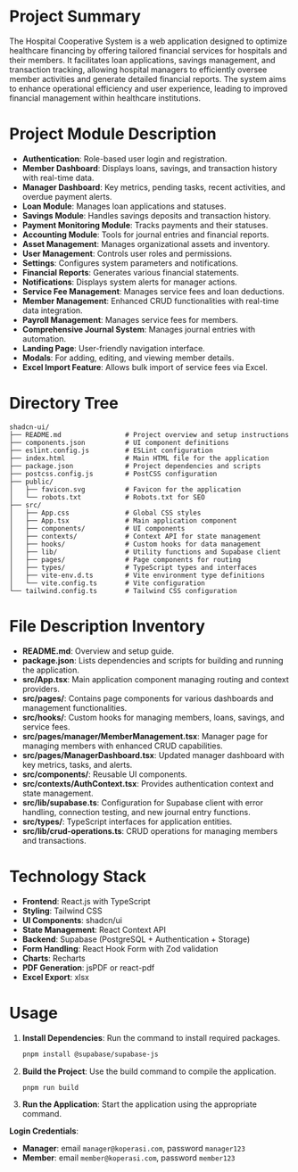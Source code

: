 # Project Summary
The Hospital Cooperative System is a web application designed to optimize healthcare financing by offering tailored financial services for hospitals and their members. It facilitates loan applications, savings management, and transaction tracking, allowing hospital managers to efficiently oversee member activities and generate detailed financial reports. The system aims to enhance operational efficiency and user experience, leading to improved financial management within healthcare institutions.

# Project Module Description
- **Authentication**: Role-based user login and registration.
- **Member Dashboard**: Displays loans, savings, and transaction history with real-time data.
- **Manager Dashboard**: Key metrics, pending tasks, recent activities, and overdue payment alerts.
- **Loan Module**: Manages loan applications and statuses.
- **Savings Module**: Handles savings deposits and transaction history.
- **Payment Monitoring Module**: Tracks payments and their statuses.
- **Accounting Module**: Tools for journal entries and financial reports.
- **Asset Management**: Manages organizational assets and inventory.
- **User Management**: Controls user roles and permissions.
- **Settings**: Configures system parameters and notifications.
- **Financial Reports**: Generates various financial statements.
- **Notifications**: Displays system alerts for manager actions.
- **Service Fee Management**: Manages service fees and loan deductions.
- **Member Management**: Enhanced CRUD functionalities with real-time data integration.
- **Payroll Management**: Manages service fees for members.
- **Comprehensive Journal System**: Manages journal entries with automation.
- **Landing Page**: User-friendly navigation interface.
- **Modals**: For adding, editing, and viewing member details.
- **Excel Import Feature**: Allows bulk import of service fees via Excel.

# Directory Tree
```
shadcn-ui/
├── README.md                # Project overview and setup instructions
├── components.json          # UI component definitions
├── eslint.config.js         # ESLint configuration
├── index.html               # Main HTML file for the application
├── package.json             # Project dependencies and scripts
├── postcss.config.js        # PostCSS configuration
├── public/
│   ├── favicon.svg          # Favicon for the application
│   └── robots.txt           # Robots.txt for SEO
├── src/
│   ├── App.css              # Global CSS styles
│   ├── App.tsx              # Main application component
│   ├── components/          # UI components
│   ├── contexts/            # Context API for state management
│   ├── hooks/               # Custom hooks for data management
│   ├── lib/                 # Utility functions and Supabase client
│   ├── pages/               # Page components for routing
│   ├── types/               # TypeScript types and interfaces
│   ├── vite-env.d.ts        # Vite environment type definitions
│   └── vite.config.ts       # Vite configuration
└── tailwind.config.ts       # Tailwind CSS configuration
```

# File Description Inventory
- **README.md**: Overview and setup guide.
- **package.json**: Lists dependencies and scripts for building and running the application.
- **src/App.tsx**: Main application component managing routing and context providers.
- **src/pages/**: Contains page components for various dashboards and management functionalities.
- **src/hooks/**: Custom hooks for managing members, loans, savings, and service fees.
- **src/pages/manager/MemberManagement.tsx**: Manager page for managing members with enhanced CRUD capabilities.
- **src/pages/ManagerDashboard.tsx**: Updated manager dashboard with key metrics, tasks, and alerts.
- **src/components/**: Reusable UI components.
- **src/contexts/AuthContext.tsx**: Provides authentication context and state management.
- **src/lib/supabase.ts**: Configuration for Supabase client with error handling, connection testing, and new journal entry functions.
- **src/types/**: TypeScript interfaces for application entities.
- **src/lib/crud-operations.ts**: CRUD operations for managing members and transactions.

# Technology Stack
- **Frontend**: React.js with TypeScript
- **Styling**: Tailwind CSS
- **UI Components**: shadcn/ui
- **State Management**: React Context API
- **Backend**: Supabase (PostgreSQL + Authentication + Storage)
- **Form Handling**: React Hook Form with Zod validation
- **Charts**: Recharts
- **PDF Generation**: jsPDF or react-pdf
- **Excel Export**: xlsx

# Usage
1. **Install Dependencies**: Run the command to install required packages.
   ```bash
   pnpm install @supabase/supabase-js
   ```
2. **Build the Project**: Use the build command to compile the application.
   ```bash
   pnpm run build
   ```
3. **Run the Application**: Start the application using the appropriate command.

**Login Credentials**:
- **Manager**: email `manager@koperasi.com`, password `manager123`
- **Member**: email `member@koperasi.com`, password `member123`
